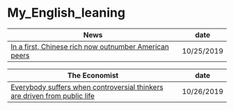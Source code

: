 # My_English_leaning

News|date
-|-
[ In a first, Chinese rich now outnumber American peers](https://github.com/lihe/My_English_leaning/issues/1)|10/25/2019


The Economist|date
-|-
[Everybody suffers when controversial thinkers are driven from public life](https://github.com/lihe/My_English_leaning/issues/2) | 10/26/2019
